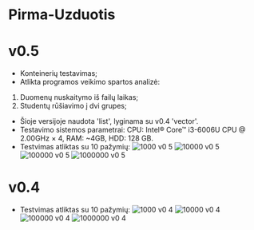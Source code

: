 # Pirma-Uzduotis
# v0.5
* Konteinerių testavimas;
* Atlikta programos veikimo spartos analizė:
1) Duomenų nuskaitymo iš failų laikas;
2) Studentų rūšiavimo į dvi grupes;
* Šioje versijoje naudota 'list', lyginama su v0.4 'vector'.
* Testavimo sistemos parametrai: CPU: Intel® Core™ i3-6006U CPU @ 2.00GHz × 4, RAM: ~4GB, HDD: 128 GB.
* Testvimas atliktas su 10 pažymių:
![1000 v0 5](https://user-images.githubusercontent.com/90559062/141162928-765ca1fa-8477-49d1-8d44-33e9efcabaff.png)
![10000 v0 5](https://user-images.githubusercontent.com/90559062/141162946-689498fd-735e-4b0b-a141-26fca26cede5.png)
![100000 v0 5](https://user-images.githubusercontent.com/90559062/141162962-7510c09e-ef56-48da-8175-cc9932e4cb96.png)
![1000000 v0 5](https://user-images.githubusercontent.com/90559062/141162978-409930a3-6761-428c-ab5d-64b028b5c0d9.png)

# v0.4
* Testvimas atliktas su 10 pažymių:
![1000 v0 4](https://user-images.githubusercontent.com/90559062/141158673-bc82a59c-fc3f-43c3-94c9-8aa1af9b48ae.png)
![10000 v0 4](https://user-images.githubusercontent.com/90559062/141158697-3363f676-ffec-4dd2-97c5-79d4d5489657.png)
![100000 v0 4](https://user-images.githubusercontent.com/90559062/141158733-d5cc554b-b2ea-4116-a194-c10354ae7e06.png)
![1000000 v0 4](https://user-images.githubusercontent.com/90559062/141158760-c6d65559-97da-4870-b6af-65622ddd8b52.png)



